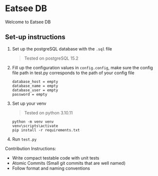 # Eatsee DB

Welcome to Eatsee DB

## Set-up instructions

1. Set up the postgreSQL database with the `.sql` file

    > Tested on postgreSQL 15.2

2. Fill up the configuration values in `config.config`, make sure the config file path in test.py corresponds to the path of your config file

    ```
    database_host = empty
    database_name = empty
    database_user = empty
    password = empty
    ```

3. Set up your venv

    > Tested on python 3.10.11
    ```
    python -m venv venv
    venv\scripts\activate
    pip install -r requirements.txt
    ```

4. Run `test.py`



Contribution Instructions:

- Write compact testable code with unit tests
- Atomic Commits (Small git commits that are well named)
- Follow format and naming conventions



